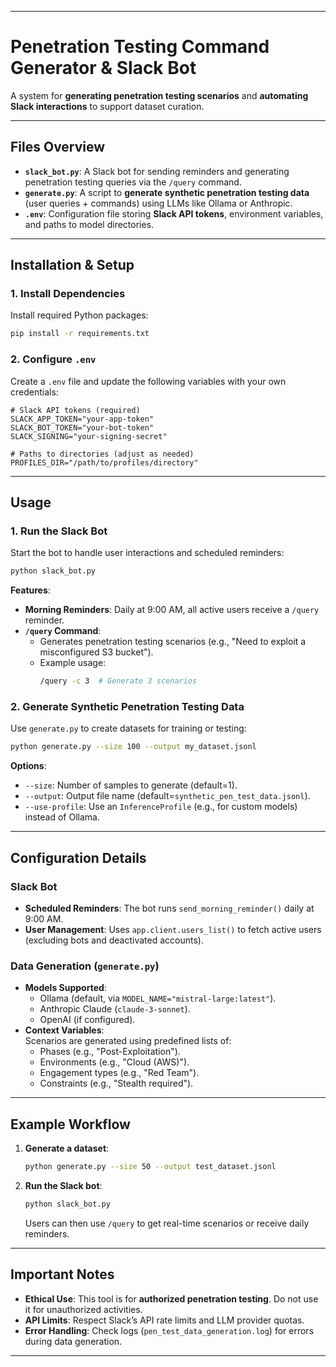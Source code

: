
---

# Penetration Testing Command Generator & Slack Bot  

A system for **generating penetration testing scenarios** and **automating Slack interactions** to support dataset curation.  

---

## Files Overview  
- **`slack_bot.py`**: A Slack bot for sending reminders and generating penetration testing queries via the `/query` command.  
- **`generate.py`**: A script to **generate synthetic penetration testing data** (user queries + commands) using LLMs like Ollama or Anthropic.  
- **`.env`**: Configuration file storing **Slack API tokens**, environment variables, and paths to model directories.  

---

## Installation & Setup  

### 1. **Install Dependencies**  
Install required Python packages:  
```bash  
pip install -r requirements.txt
```  

### 2. **Configure `.env`**  
Create a `.env` file and update the following variables with your own credentials:  
```env  
# Slack API tokens (required)  
SLACK_APP_TOKEN="your-app-token"  
SLACK_BOT_TOKEN="your-bot-token"  
SLACK_SIGNING="your-signing-secret"  

# Paths to directories (adjust as needed)  
PROFILES_DIR="/path/to/profiles/directory"  
```  

---

## Usage  

### 1. **Run the Slack Bot**  
Start the bot to handle user interactions and scheduled reminders:  
```bash  
python slack_bot.py  
```  

**Features**:  
- **Morning Reminders**: Daily at 9:00 AM, all active users receive a `/query` reminder.  
- **`/query` Command**:  
  - Generates penetration testing scenarios (e.g., "Need to exploit a misconfigured S3 bucket").  
  - Example usage:  
    ```bash  
    /query -c 3  # Generate 3 scenarios  
    ```  

### 2. **Generate Synthetic Penetration Testing Data**  
Use `generate.py` to create datasets for training or testing:  
```bash  
python generate.py --size 100 --output my_dataset.jsonl  
```  

**Options**:  
- `--size`: Number of samples to generate (default=1).  
- `--output`: Output file name (default=`synthetic_pen_test_data.jsonl`).  
- `--use-profile`: Use an `InferenceProfile` (e.g., for custom models) instead of Ollama.  

---

## Configuration Details  

### **Slack Bot**  
- **Scheduled Reminders**: The bot runs `send_morning_reminder()` daily at 9:00 AM.  
- **User Management**: Uses `app.client.users_list()` to fetch active users (excluding bots and deactivated accounts).  

### **Data Generation (`generate.py`)**  
- **Models Supported**:  
  - Ollama (default, via `MODEL_NAME="mistral-large:latest"`).  
  - Anthropic Claude (`claude-3-sonnet`).  
  - OpenAI (if configured).  
- **Context Variables**:  
  Scenarios are generated using predefined lists of:  
  - Phases (e.g., "Post-Exploitation").  
  - Environments (e.g., "Cloud (AWS)").  
  - Engagement types (e.g., "Red Team").  
  - Constraints (e.g., "Stealth required").  

---

## Example Workflow  

1. **Generate a dataset**:  
   ```bash  
   python generate.py --size 50 --output test_dataset.jsonl  
   ```  

2. **Run the Slack bot**:  
   ```bash  
   python slack_bot.py  
   ```  
   Users can then use `/query` to get real-time scenarios or receive daily reminders.  

---

## Important Notes  

- **Ethical Use**: This tool is for **authorized penetration testing**. Do not use it for unauthorized activities.  
- **API Limits**: Respect Slack’s API rate limits and LLM provider quotas.  
- **Error Handling**: Check logs (`pen_test_data_generation.log`) for errors during data generation.  

--- 
